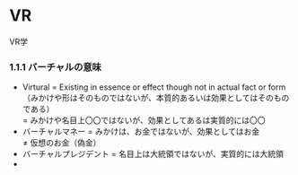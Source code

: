 # VR
VR学

### 1.1.1 バーチャルの意味

* Virtural = Existing in essence or effect though not in actual fact or form（みかけや形はそのものではないが、本質的あるいは効果としてはそのものである）  
= みかけや名目上〇〇ではないが、効果としてあるは実質的には〇〇
* バーチャルマネー = みかけは、お金ではないが、効果としてはお金  
≠ 仮想のお金（偽金）
* バーチャルプレジデント = 名目上は大統領ではないが、実質的には大統領
* 
